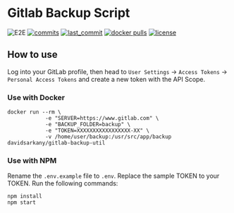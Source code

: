 # Gitlab Backup Script

![E2E](https://github.com/davidsarkany/gitlab-backup-util/workflows/E2E/badge.svg)
[![commits](https://badgen.net/github/commits/davidsarkany/gitlab-backup-util)](https://github.com/davidsarkany/gitlab-backup-util/commits/master)
[![last_commit](https://badgen.net/github/last-commit/davidsarkany/gitlab-backup-util)](https://github.com/davidsarkany/gitlab-backup-util/commits/master)
[![docker pulls](https://badgen.net/docker/pulls/davidsarkany/gitlab-backup-util)](https://hub.docker.com/r/davidsarkany/gitlab-backup-util)
[![license](https://badgen.net/github/license/davidsarkany/gitlab-backup-util)](https://github.com/davidsarkany/gitlab-backup-util/blob/master/LICENSE)


## How to use
Log into your GitLab profile, then head to `User Settings` → `Access Tokens` → `Personal Access Tokens` and create a new token with the API Scope.

### Use with Docker
```
docker run --rm \
            -e "SERVER=https://www.gitlab.com" \
            -e "BACKUP_FOLDER=backup" \
            -e "TOKEN=XXXXXXXXXXXXXXXXX-XX" \
            -v /home/user/backup:/usr/src/app/backup davidsarkany/gitlab-backup-util
```

### Use with NPM
Rename the `.env.example` file to `.env`.
Replace the sample TOKEN to your TOKEN.
Run the following commands:
```
npm install
npm start
```
